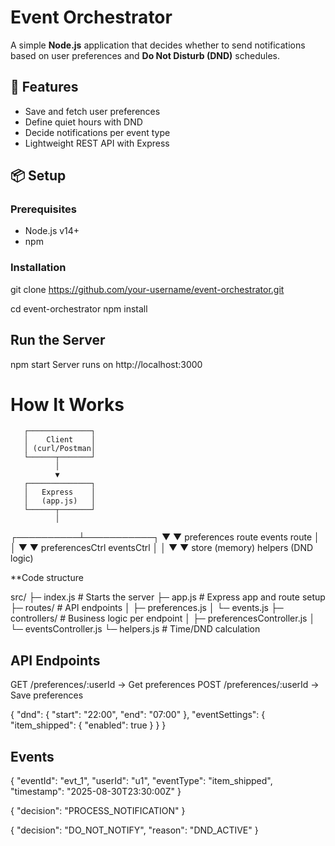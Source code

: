 # Event Orchestrator

A simple **Node.js** application that decides whether to send notifications based on user preferences and **Do Not Disturb (DND)** schedules.

## 🚀 Features
- Save and fetch user preferences
- Define quiet hours with DND
- Decide notifications per event type
- Lightweight REST API with Express

## 📦 Setup

### Prerequisites
- Node.js v14+
- npm

### Installation

git clone https://github.com/your-username/event-orchestrator.git

cd event-orchestrator
npm install

## Run the Server
npm start
Server runs on http://localhost:3000


# How It Works 

       ┌──────────────┐
       │    Client    │
       │ (curl/Postman│
       └──────┬───────┘
              │
              ▼
       ┌──────────────┐
       │   Express    │
       │   (app.js)   │
       └──────┬───────┘
              │
   ┌──────────┴───────────┐
   ▼                      ▼
preferences route     events route
   │                      │
   ▼                      ▼
preferencesCtrl     eventsCtrl
   │                      │
   ▼                      ▼
  store (memory)    helpers (DND logic)


**Code structure

src/
├─ index.js            # Starts the server
├─ app.js              # Express app and route setup
├─ routes/             # API endpoints
│  ├─ preferences.js
│  └─ events.js
├─ controllers/        # Business logic per endpoint
│  ├─ preferencesController.js
│  └─ eventsController.js
└─ helpers.js          # Time/DND calculation

## API Endpoints

GET /preferences/:userId → Get preferences
POST /preferences/:userId → Save preferences


{
  "dnd": { "start": "22:00", "end": "07:00" },
  "eventSettings": { "item_shipped": { "enabled": true } }
}

## Events

{
  "eventId": "evt_1",
  "userId": "u1",
  "eventType": "item_shipped",
  "timestamp": "2025-08-30T23:30:00Z"
}

{ "decision": "PROCESS_NOTIFICATION" }

{ "decision": "DO_NOT_NOTIFY", "reason": "DND_ACTIVE" }








